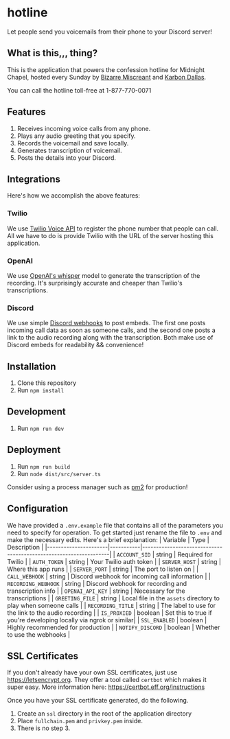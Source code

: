# hotline

Let people send you voicemails from their phone to your Discord server!

## What is this,,, thing?

This is the application that powers the confession hotline for Midnight Chapel, hosted every Sunday by [Bizarre Miscreant](https://x.com/bizzrmiscreant) and [Karbon Dallas](https://x.com/KarbonDallas).

You can call the hotline toll-free at 1-877-770-0071

## Features

1. Receives incoming voice calls from any phone.
1. Plays any audio greeting that you specify.
1. Records the voicemail and save locally.
1. Generates transcription of voicemail.
1. Posts the details into your Discord.

## Integrations

Here's how we accomplish the above features:

### Twilio

We use [Twilio Voice API](https://www.twilio.com/en-us/voice) to register the phone number that people can call. All we have to do is provide Twilio with the URL of the server hosting this application.

### OpenAI

We use [OpenAI's whisper](https://openai.com/index/whisper/) model to generate the transcription of the recording. It's surprisingly accurate and cheaper than Twilio's transcriptions.

### Discord

We use simple [Discord webhooks](https://support.discord.com/hc/en-us/articles/228383668-Intro-to-Webhooks) to post embeds. The first one posts incoming call data as soon as someone calls, and the second one posts a link to the audio recording along with the transcription. Both make use of Discord embeds for readability && convenience!

## Installation

1. Clone this repository
1. Run `npm install`

## Development

1. Run `npm run dev`

## Deployment

1. Run `npm run build`
1. Run `node dist/src/server.ts`

Consider using a process manager such as [pm2](https://www.npmjs.com/package/pm2) for production!

## Configuration

We have provided a `.env.example` file that contains all of the parameters you need to specify for operation. To get started just rename the file to `.env` and make the necessary edits. Here's a brief explanation:
| Variable | Type | Description |
|----------------------|-----------|------------------------------------------------------------------|
| `ACCOUNT_SID` | string | Required for Twilio |
| `AUTH_TOKEN` | string | Your Twilio auth token |
| `SERVER_HOST` | string | Where this app runs |
| `SERVER_PORT` | string | The port to listen on |
| `CALL_WEBHOOK` | string | Discord webhook for incoming call information |
| `RECORDING_WEBHOOK` | string | Discord webhook for recording and transcription info |
| `OPENAI_API_KEY` | string | Necessary for the transcriptions |
| `GREETING_FILE` | string | Local file in the `assets` directory to play when someone calls |
| `RECORDING_TITLE` | string | The label to use for the link to the audio recording |
| `IS_PROXIED` | boolean | Set this to true if you're developing locally via ngrok or similar|
| `SSL_ENABLED` | boolean | Highly recommended for production |
| `NOTIFY_DISCORD` | boolean | Whether to use the webhooks |

## SSL Certificates

If you don't already have your own SSL certificates, just use https://letsencrypt.org. They offer a tool called `certbot` which makes it super easy. More information here: https://certbot.eff.org/instructions

Once you have your SSL certificate generated, do the following.

1. Create an `ssl` directory in the root of the application directory
1. Place `fullchain.pem` and `privkey.pem` inside.
1. There is no step 3.
